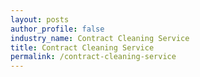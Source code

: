 ```yaml
---
layout: posts 
author_profile: false 
industry_name: Contract Cleaning Service
title: Contract Cleaning Service
permalink: /contract-cleaning-service
---
```

